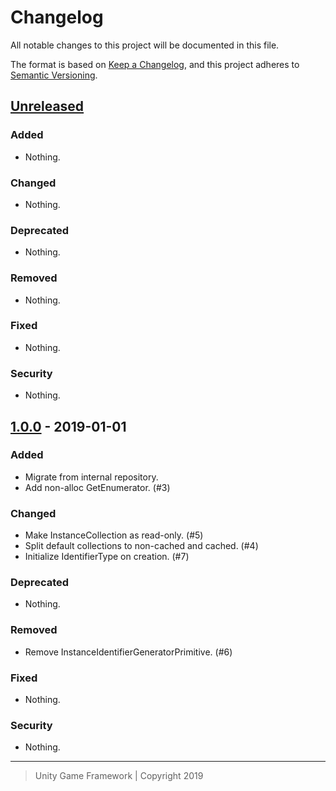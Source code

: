 # Changelog
All notable changes to this project will be documented in this file.

The format is based on [Keep a Changelog](https://keepachangelog.com/en/1.0.0/),
and this project adheres to [Semantic Versioning](https://semver.org/spec/v2.0.0.html).

## [Unreleased]
### Added
- Nothing.

### Changed
- Nothing.

### Deprecated
- Nothing.

### Removed
- Nothing.

### Fixed
- Nothing.

### Security
- Nothing.

## [1.0.0] - 2019-01-01
### Added
- Migrate from internal repository.
- Add non-alloc GetEnumerator. (#3)

### Changed
- Make InstanceCollection as read-only. (#5)
- Split default collections to non-cached and cached. (#4)
- Initialize IdentifierType on creation. (#7)

### Deprecated
- Nothing.

### Removed
- Remove InstanceIdentifierGeneratorPrimitive. (#6)

### Fixed
- Nothing.

### Security
- Nothing.

---
> Unity Game Framework | Copyright 2019

[Unreleased]: https://github.com/unity-game-framework/ugf-instance/compare/1.0.0...HEAD
[1.0.0]: https://github.com/unity-game-framework/ugf-instance/compare/master...release/1.0.0-preview
